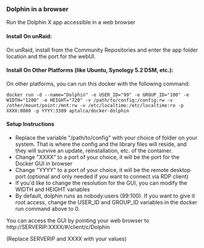 ### Dolphin in a browser

Run the Dolphin X app accessible in a web browser

#### Install On unRaid:

On unRaid, install from the Community Repositories and enter the app folder location and the port for the webUI.


#### Install On Other Platforms (like Ubuntu, Synology 5.2 DSM, etc.):

On other platforms, you can run this docker with the following command:

```
docker run -d --name="Dolphin" -e USER_ID="99" -e GROUP_ID="100" -e WIDTH="1280" -e HEIGHT="720" -v /path/to/config:/config:rw -v /other/mount/point:/mnt:rw -v /etc/localtime:/etc/localtime:ro -p XXXX:8080 -p YYYY:3389 aptalca/docker-dolphin
```

#### Setup Instructions
- Replace the variable "/path/to/config" with your choice of folder on your system. That is where the config and the library files will reside, and they will survive an update, reinstallation, etc. of the container.
- Change "XXXX" to a port of your choice, it will be the port for the Docker GUI in browser
- Change "YYYY" to a port of your choice, it will be the remote desktop port (optional and only needed if you want to connect via RDP client)
- If you'd like to change the resolution for the GUI, you can modify the WIDTH and HEIGHT variables
- By default, dolphin runs as nobody:users (99:100). If you want to give it root access, change the USER_ID and GROUP_ID variables in the docker run command above to 0.

You can access the GUI by pointing your web browser to http://SERVERIP:XXXX/#/client/c/Dolphin

(Replace SERVERIP and XXXX with your values)

